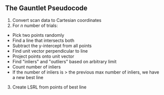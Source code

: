 ## The Gauntlet Pseudocode

1. Convert scan data to Cartesian coordinates
2. For *n* number of trials:
  * Pick two points randomly
  * Find a line that intersects both
  * Subtract the y-intercept from all points
  * Find unit vector perpendicular to line
  * Project points onto unit vector
  * Find "inliers" and "outliers" based on arbitrary limit
  * Count number of inliers
  * If the number of inliers is > the previous max number of inliers, we have a new best line
3. Create LSRL from points of best line
